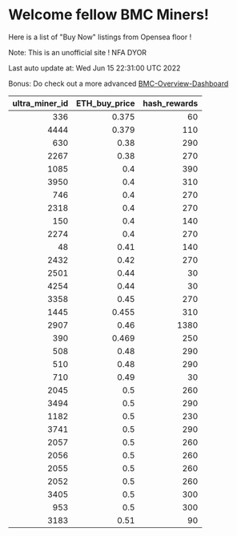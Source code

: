 # Welcome fellow BMC Miners!
Here is a list of "Buy Now" listings from Opensea floor !

Note: This is an unofficial site ! NFA DYOR

Last auto update at: Wed Jun 15 22:31:00 UTC 2022

Bonus: Do check out a more advanced [BMC-Overview-Dashboard](https://dune.com/defifunk/BMC-Overview-Dashboard)


|   ultra_miner_id |   ETH_buy_price |   hash_rewards |
|-----------------:|----------------:|---------------:|
|              336 |           0.375 |             60 |
|             4444 |           0.379 |            110 |
|              630 |           0.38  |            290 |
|             2267 |           0.38  |            270 |
|             1085 |           0.4   |            390 |
|             3950 |           0.4   |            310 |
|              746 |           0.4   |            270 |
|             2318 |           0.4   |            270 |
|              150 |           0.4   |            140 |
|             2274 |           0.4   |            270 |
|               48 |           0.41  |            140 |
|             2432 |           0.42  |            270 |
|             2501 |           0.44  |             30 |
|             4254 |           0.44  |             30 |
|             3358 |           0.45  |            270 |
|             1445 |           0.455 |            310 |
|             2907 |           0.46  |           1380 |
|              390 |           0.469 |            250 |
|              508 |           0.48  |            290 |
|              510 |           0.48  |            290 |
|              710 |           0.49  |             30 |
|             2045 |           0.5   |            260 |
|             3494 |           0.5   |            290 |
|             1182 |           0.5   |            230 |
|             3741 |           0.5   |            290 |
|             2057 |           0.5   |            260 |
|             2056 |           0.5   |            260 |
|             2055 |           0.5   |            260 |
|             2052 |           0.5   |            260 |
|             3405 |           0.5   |            300 |
|              953 |           0.5   |            300 |
|             3183 |           0.51  |             90 |